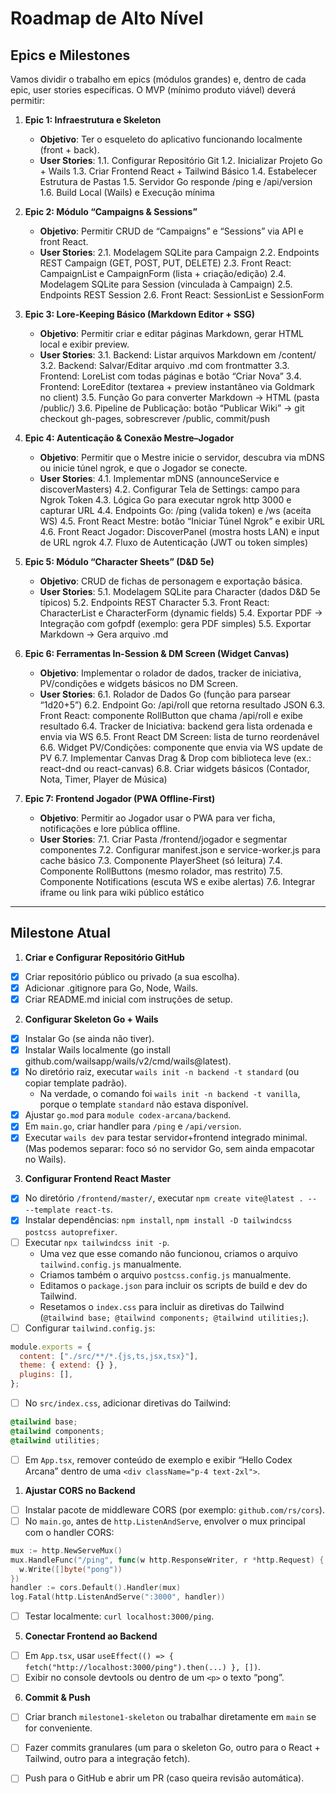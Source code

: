 # Roadmap de Alto Nível

## Epics e Milestones

Vamos dividir o trabalho em epics (módulos grandes) e, dentro de cada epic, user stories específicas. O MVP (mínimo produto viável) deverá permitir:

1. **Epic 1: Infraestrutura e Skeleton**

    * **Objetivo**: Ter o esqueleto do aplicativo funcionando localmente (front + back).
    * **User Stories**:
        1.1. Configurar Repositório Git
        1.2. Inicializar Projeto Go + Wails
        1.3. Criar Frontend React + Tailwind Básico
        1.4. Estabelecer Estrutura de Pastas
        1.5. Servidor Go responde /ping e /api/version
        1.6. Build Local (Wails) e Execução mínima

2. **Epic 2: Módulo “Campaigns & Sessions”**
    * **Objetivo**: Permitir CRUD de “Campaigns” e “Sessions” via API e front React.
    * **User Stories**:
        2.1. Modelagem SQLite para Campaign
        2.2. Endpoints REST Campaign (GET, POST, PUT, DELETE)
        2.3. Front React: CampaignList e CampaignForm (lista + criação/edição)
        2.4. Modelagem SQLite para Session (vinculada à Campaign)
        2.5. Endpoints REST Session
        2.6. Front React: SessionList e SessionForm
3. **Epic 3: Lore-Keeping Básico (Markdown Editor + SSG)**
    * **Objetivo**: Permitir criar e editar páginas Markdown, gerar HTML local e exibir preview.
    * **User Stories**:
        3.1. Backend: Listar arquivos Markdown em /content/
        3.2. Backend: Salvar/Editar arquivo .md com frontmatter
        3.3. Frontend: LoreList com todas páginas e botão “Criar Nova”
        3.4. Frontend: LoreEditor (textarea + preview instantâneo via Goldmark no client)
        3.5. Função Go para converter Markdown → HTML (pasta /public/)
        3.6. Pipeline de Publicação: botão “Publicar Wiki” → git checkout gh-pages, sobrescrever /public, commit/push
4. **Epic 4: Autenticação & Conexão Mestre–Jogador**
    * **Objetivo**: Permitir que o Mestre inicie o servidor, descubra via mDNS ou inicie túnel ngrok, e que o Jogador se conecte.
    * **User Stories**:
        4.1. Implementar mDNS (announceService e discoverMasters)
        4.2. Configurar Tela de Settings: campo para Ngrok Token
        4.3. Lógica Go para executar ngrok http 3000 e capturar URL
        4.4. Endpoints Go: /ping (valida token) e /ws (aceita WS)
        4.5. Front React Mestre: botão “Iniciar Túnel Ngrok” e exibir URL
        4.6. Front React Jogador: DiscoverPanel (mostra hosts LAN) e input de URL ngrok
        4.7. Fluxo de Autenticação (JWT ou token simples)
5. **Epic 5: Módulo “Character Sheets” (D&D 5e)**
    * **Objetivo**: CRUD de fichas de personagem e exportação básica.
    * **User Stories**:
        5.1. Modelagem SQLite para Character (dados D&D 5e típicos)
        5.2. Endpoints REST Character
        5.3. Front React: CharacterList e CharacterForm (dynamic fields)
        5.4. Exportar PDF → Integração com gofpdf (exemplo: gera PDF simples)
        5.5. Exportar Markdown → Gera arquivo .md
6. **Epic 6: Ferramentas In-Session & DM Screen (Widget Canvas)**
    * **Objetivo**: Implementar o rolador de dados, tracker de iniciativa, PV/condições e widgets básicos no DM Screen.
    * **User Stories**:
        6.1. Rolador de Dados Go (função para parsear “1d20+5”)
        6.2. Endpoint Go: /api/roll que retorna resultado JSON
        6.3. Front React: componente RollButton que chama /api/roll e exibe resultado
        6.4. Tracker de Iniciativa: backend gera lista ordenada e envia via WS
        6.5. Front React DM Screen: lista de turno reordenável
        6.6. Widget PV/Condições: componente que envia via WS update de PV
        6.7. Implementar Canvas Drag & Drop com biblioteca leve (ex.: react-dnd ou react-canvas)
        6.8. Criar widgets básicos (Contador, Nota, Timer, Player de Música)
7. **Epic 7: Frontend Jogador (PWA Offline-First)**
    * **Objetivo**: Permitir ao Jogador usar o PWA para ver ficha, notificações e lore pública offline.
    * **User Stories**:
        7.1. Criar Pasta /frontend/jogador e segmentar componentes
        7.2. Configurar manifest.json e service-worker.js para cache básico
        7.3. Componente PlayerSheet (só leitura)
        7.4. Componente RollButtons (mesmo rolador, mas restrito)
        7.5. Componente Notifications (escuta WS e exibe alertas)
        7.6. Integrar iframe ou link para wiki público estático

---

## Milestone Atual

1. **Criar e Configurar Repositório GitHub**

- [X] Criar repositório público ou privado (a sua escolha).
- [X] Adicionar .gitignore para Go, Node, Wails.
- [X] Criar README.md inicial com instruções de setup.

2. **Configurar Skeleton Go + Wails**

- [X] Instalar Go (se ainda não tiver).
- [X] Instalar Wails localmente (go install github.com/wailsapp/wails/v2/cmd/wails@latest).
- [X] No diretório raiz, executar `wails init -n backend -t standard` (ou copiar template padrão). 
  - Na verdade, o comando foi `wails init -n backend -t vanilla`, porque o template `standard` não estava disponível.
- [X] Ajustar `go.mod` para `module codex-arcana/backend`.
- [X] Em `main.go`, criar handler para `/ping` e `/api/version`.
- [X] Executar `wails dev` para testar servidor+frontend integrado minimal. (Mas podemos separar: foco só no servidor Go, sem ainda empacotar no Wails).

3. **Configurar Frontend React Master**

- [X] No diretório `/frontend/master/`, executar `npm create vite@latest . -- --template react-ts`.
- [X] Instalar dependências: `npm install`, `npm install -D tailwindcss postcss autoprefixer`.
- [ ] Executar `npx tailwindcss init -p`.
  - Uma vez que esse comando não funcionou, criamos o arquivo `tailwind.config.js` manualmente.
  - Criamos também o arquivo `postcss.config.js` manualmente.
  - Editamos o `package.json` para incluir os scripts de build e dev do Tailwind.
  - Resetamos o `index.css` para incluir as diretivas do Tailwind (`@tailwind base; @tailwind components; @tailwind utilities;`).
- [ ] Configurar `tailwind.config.js`:
```javascript
module.exports = {
  content: ["./src/**/*.{js,ts,jsx,tsx}"],
  theme: { extend: {} },
  plugins: [],
};
```
- [ ] No `src/index.css`, adicionar diretivas do Tailwind:
```css
@tailwind base;
@tailwind components;
@tailwind utilities;
```
- [ ] Em `App.tsx`, remover conteúdo de exemplo e exibir “Hello Codex Arcana” dentro de uma `<div className="p-4 text-2xl">`.

1. **Ajustar CORS no Backend**

- [ ] Instalar pacote de middleware CORS (por exemplo: `github.com/rs/cors`).
- [ ] No `main.go`, antes de `http.ListenAndServe`, envolver o mux principal com o handler CORS:
```go
mux := http.NewServeMux()
mux.HandleFunc("/ping", func(w http.ResponseWriter, r *http.Request) {
  w.Write([]byte("pong"))
})
handler := cors.Default().Handler(mux)
log.Fatal(http.ListenAndServe(":3000", handler))
```
- [ ] Testar localmente: `curl localhost:3000/ping`.

5. **Conectar Frontend ao Backend**
- [ ] Em `App.tsx`, usar `useEffect(() => { fetch("http://localhost:3000/ping").then(...) }, [])`.
- [ ] Exibir no console devtools ou dentro de um `<p>` o texto “pong”.

6. **Commit & Push**
- [ ] Criar branch `milestone1-skeleton` ou trabalhar diretamente em `main` se for conveniente.
- [ ] Fazer commits granulares (um para o skeleton Go, outro para o React + Tailwind, outro para a integração fetch).
- [ ] Push para o GitHub e abrir um PR (caso queira revisão automática).


